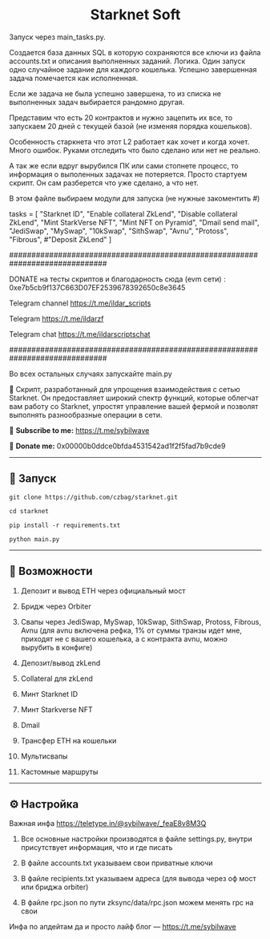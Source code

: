 <h1 align="center">Starknet Soft</h1>

Запуск через main_tasks.py.

Создается база данных SQL в которую сохраняются все ключи из файла accounts.txt и описания выполненных заданий. 
Логика. 
Один запуск одно случайное задание для каждого кошелька. Успешно завершенная задача помечается как исполненная.

Если же задача не была успешно завершена, то из списка не выполненных задач выбирается рандомно другая.

Представим что есть 20 контрактов и нужно зацепить их все, то запускаем 20 дней с текущей базой (не изменяя порядка кошельков).

Особенность старкнета что этот L2 работает как хочет и когда хочет. Много ошибок. Руками отследить что было сделано или нет не реально.

А так же если вдруг вырубился ПК или сами стопнете процесс, то информация о выполенных задачах не потеряется. Просто стартуем скрипт. Он сам разберется что уже сделано, а что нет.

В этом файле выбираем модули для запуска (не нужные закоментить #)

tasks = [
        "Starknet ID",
        "Enable collateral ZkLend",
        "Disable collateral ZkLend",
        "Mint StarkVerse NFT",
        "Mint NFT on Pyramid",
        "Dmail send mail",
        "JediSwap",
        "MySwap",
        "10kSwap",
        "SithSwap",
        "Avnu",
        "Protoss",
        "Fibrous",
        #"Deposit ZkLend"
    ]

##############################################################################

DONATE на тесты скриптов и благодарность сюда (evm сети) : 0xe7b5cb9f137C663D07EF2539678392650c8e3645

Telegram channel https://t.me/ildar_scripts

Telegram https://t.me/ildarzf

Telegram chat https://t.me/ildarscriptschat

##############################################################################

Во всех остальных случаях запускайте main.py


📍 Cкрипт, разработанный для упрощения взаимодействия с сетью Starknet. Он предоставляет широкий спектр функций, которые облегчат вам работу со Starknet, упростят управление вашей фермой и позволят выполнять разнообразные операции в сети.

🔔 <b>Subscribe to me:</b> https://t.me/sybilwave

🤑 <b>Donate me:</b> 0x00000b0ddce0bfda4531542ad1f2f5fad7b9cde9

---
<h2>🚀 Запуск</h2>

```
git clone https://github.com/czbag/starknet.git

cd starknet

pip install -r requirements.txt

python main.py
```
---
<h2>🚨 Возможности</h2>

1. Депозит и вывод ETH через официальный мост

2. Бридж через Orbiter

3. Свапы через JediSwap, MySwap, 10kSwap, SithSwap, Protoss, Fibrous, Avnu (для avnu включена рефка, 1% от суммы транзы идет мне, приходят не с вашего кошелька, а с контракта avnu, можно вырубить в конфиге)

4. Депозит/вывод zkLend

5. Collateral для zkLend

6. Минт Starknet ID

7. Минт Starkverse NFT

8. Dmail

9. Трансфер ETH на кошельки

10. Мультисвапы

11. Кастомные маршруты

---
<h2>⚙️ Настройка</h2>

Важная инфа https://teletype.in/@sybilwave/_feaE8v8M3Q

1) Все основные настройки производятся в файле settings.py, внутри присутствует информация, что и где писать

2) В файле accounts.txt указываем свои приватные ключи

3) В файле recipients.txt указываем адреса (для вывода через оф мост или бриджа orbiter)

4) В файле rpc.json по пути zksync/data/rpc.json можем менять rpc на свои

Инфа по апдейтам да и просто лайф блог –– https://t.me/sybilwave

